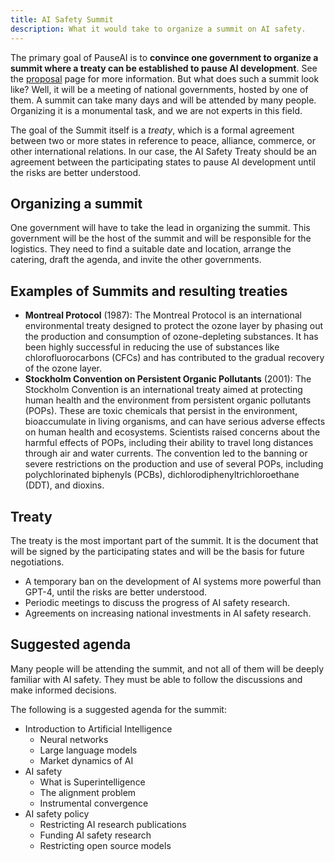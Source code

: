 ```yaml
---
title: AI Safety Summit
description: What it would take to organize a summit on AI safety.
---
```


The primary goal of PauseAI is to **convince one government to organize a summit where a treaty can be established to pause AI development**.
See the [proposal](/proposal) page for more information.
But what does such a summit look like?
Well, it will be a meeting of national governments, hosted by one of them.
A summit can take many days and will be attended by many people.
Organizing it is a monumental task, and we are not experts in this field.

The goal of the Summit itself is a _treaty_, which is a formal agreement between two or more states in reference to peace, alliance, commerce, or other international relations.
In our case, the AI Safety Treaty should be an agreement between the participating states to pause AI development until the risks are better understood.

## Organizing a summit

One government will have to take the lead in organizing the summit.
This government will be the host of the summit and will be responsible for the logistics.
They need to find a suitable date and location, arrange the catering, draft the agenda, and invite the other governments.

## Examples of Summits and resulting treaties

- **Montreal Protocol** (1987): The Montreal Protocol is an international environmental treaty designed to protect the ozone layer by phasing out the production and consumption of ozone-depleting substances. It has been highly successful in reducing the use of substances like chlorofluorocarbons (CFCs) and has contributed to the gradual recovery of the ozone layer.
- **Stockholm Convention on Persistent Organic Pollutants** (2001): The Stockholm Convention is an international treaty aimed at protecting human health and the environment from persistent organic pollutants (POPs). These are toxic chemicals that persist in the environment, bioaccumulate in living organisms, and can have serious adverse effects on human health and ecosystems. Scientists raised concerns about the harmful effects of POPs, including their ability to travel long distances through air and water currents. The convention led to the banning or severe restrictions on the production and use of several POPs, including polychlorinated biphenyls (PCBs), dichlorodiphenyltrichloroethane (DDT), and dioxins.

## Treaty

The treaty is the most important part of the summit.
It is the document that will be signed by the participating states and will be the basis for future negotiations.

- A temporary ban on the development of AI systems more powerful than GPT-4, until the risks are better understood.
- Periodic meetings to discuss the progress of AI safety research.
- Agreements on increasing national investments in AI safety research.

## Suggested agenda

Many people will be attending the summit, and not all of them will be deeply familiar with AI safety.
They must be able to follow the discussions and make informed decisions.

The following is a suggested agenda for the summit:

- Introduction to Artificial Intelligence
  - Neural networks
  - Large language models
  - Market dynamics of AI
- AI safety
  - What is Superintelligence
  - The alignment problem
  - Instrumental convergence
- AI safety policy
  - Restricting AI research publications
  - Funding AI safety research
  - Restricting open source models
